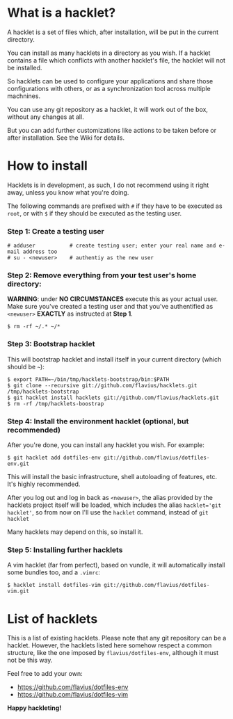 # What is a hacklet?

A hacklet is a set of files which, after installation, will be put
in the current directory.

You can install as many hacklets in a directory as you wish. If a hacklet
contains a file which conflicts with another hacklet's file, the hacklet will
not be installed.

So hacklets can be used to configure your applications and share those
configurations with others, or as a synchronization tool across multiple
machnines.

You can use any git repository as a hacklet, it will work out of the box,
without any changes at all.

But you can add further customizations like actions to be taken before or
after installation. See the Wiki for details.

# How to install

Hacklets is in development, as such, I do not recommend using it right away,
unless you know what you're doing.

The following commands are prefixed with `#` if they have to be executed as
`root`, or with `$` if they should be executed as the testing user.

### Step 1: Create a testing user

    # adduser           # create testing user; enter your real name and e-mail address too
    # su - <newuser>    # authentiy as the new user

### Step 2: Remove everything from your **test user**'s home directory:

**WARNING**: under **NO CIRCUMSTANCES** execute this as your actual user. Make
sure you've created a testing user and that you've authentified as `<newuser>`
**EXACTLY** as instructed at **Step 1**.

    $ rm -rf ~/.* ~/*

### Step 3: Bootstrap hacklet

This will bootstrap hacklet and install itself in your current directory (which
should be `~`):

    $ export PATH=~/bin/tmp/hacklets-bootstrap/bin:$PATH
    $ git clone --recursive git://github.com/flavius/hacklets.git /tmp/hacklets-bootstrap
    $ git hacklet install hacklets git://github.com/flavius/hacklets.git
    $ rm -rf /tmp/hacklets-boostrap

### Step 4: Install the environment hacklet (optional, but recommended)

After you're done, you can install any hacklet you wish. For example:

    $ git hacklet add dotfiles-env git://github.com/flavius/dotfiles-env.git

This will install the basic infrastructure, shell autoloading of features, etc.
It's highly recommended.

After you log out and log in back as `<newuser>`, the alias provided by the
hacklets project itself will be loaded, which includes the alias `hacklet='git
hacklet'`, so from now on I'll use the `hacklet` command, instead of `git
hacklet`

Many hacklets may depend on this, so install it.

### Step 5: Installing further hacklets

A vim hacklet (far from perfect), based on vundle, it will automatically
install some bundles too, and a `.vimrc`:

    $ hacklet install dotfiles-vim git://github.com/flavius/dotfiles-vim.git

# List of hacklets

This is a list of existing hacklets. Please note that any git repository can be
a hacklet. However, the hacklets listed here somehow respect a common
structure, like the one imposed by `flavius/dotfiles-env`, although it must not
be this way.

Feel free to add your own:

* https://github.com/flavius/dotfiles-env
* https://github.com/flavius/dotfiles-vim

**Happy hackleting!**
